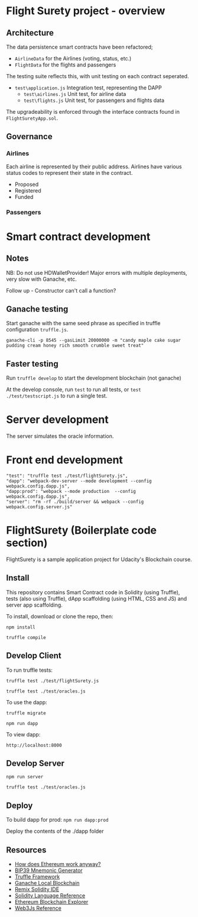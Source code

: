 # Flight Surety project - overview

## Architecture
The data persistence smart contracts have been refactored; 
- `AirlineData` for the Airlines (voting, status, etc.)
- `FlightData` for the flights and passengers

The testing suite reflects this, with unit testing on each contract seperated. 
- `test\application.js` Integration test, representing the DAPP
    - `test\airlines.js` Unit test, for airline data
    - `test\flights.js` Unit test, for passengers and flights data

The upgradeability is enforced through the interface contracts found in `FlightSuretyApp.sol`. 

## Governance
### Airlines
Each airline is represented by their public address. 
Airlines have various status codes to represent their state in the contract.
- Proposed
- Registered
- Funded

### Passengers

# Smart contract development
## Notes
NB: Do not use HDWalletProvider! Major errors with multiple deployments, very slow with Ganache, etc.

Follow up - Constructor can't call a function?

## Ganache testing
Start ganache with the same seed phrase as specified in truffle configuration `truffle.js`.

`ganache-cli -p 8545 --gasLimit 20000000 -m "candy maple cake sugar pudding cream honey rich smooth crumble sweet treat"`

## Faster testing
Run `truffle develop` to start the development blockchain (not ganache)

At the develop console, run `test` to run all tests, or `test ./test/testscript.js` to run a single test.

# Server development
The server simulates the oracle information.

# Front end development

```
"test": "truffle test ./test/flightSurety.js",
"dapp": "webpack-dev-server --mode development --config webpack.config.dapp.js",
"dapp:prod": "webpack --mode production  --config webpack.config.dapp.js",
"server": "rm -rf ./build/server && webpack --config webpack.config.server.js"
```



# FlightSurety (Boilerplate code section)

FlightSurety is a sample application project for Udacity's Blockchain course.

## Install
This repository contains Smart Contract code in Solidity (using Truffle), tests (also using Truffle), dApp scaffolding (using HTML, CSS and JS) and server app scaffolding.

To install, download or clone the repo, then:

`npm install`

`truffle compile`

## Develop Client

To run truffle tests:

`truffle test ./test/flightSurety.js`

`truffle test ./test/oracles.js`

To use the dapp:

`truffle migrate`

`npm run dapp`

To view dapp:

`http://localhost:8000`

## Develop Server

`npm run server`

`truffle test ./test/oracles.js`

## Deploy

To build dapp for prod:
`npm run dapp:prod`

Deploy the contents of the ./dapp folder


## Resources

* [How does Ethereum work anyway?](https://medium.com/@preethikasireddy/how-does-ethereum-work-anyway-22d1df506369)
* [BIP39 Mnemonic Generator](https://iancoleman.io/bip39/)
* [Truffle Framework](http://truffleframework.com/)
* [Ganache Local Blockchain](http://truffleframework.com/ganache/)
* [Remix Solidity IDE](https://remix.ethereum.org/)
* [Solidity Language Reference](http://solidity.readthedocs.io/en/v0.4.24/)
* [Ethereum Blockchain Explorer](https://etherscan.io/)
* [Web3Js Reference](https://github.com/ethereum/wiki/wiki/JavaScript-API)